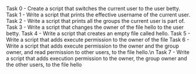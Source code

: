 Task 0 - Create a script that switches the current user to the user betty.
Task 1 - Write a script that prints the effective username of the current user.
Task 2 - Write a script that prints all the groups the current user is part of.
Task 3 - Write a script that changes the owner of the file hello to the user betty.
Task 4 - Write a script that creates an empty file called hello.
Task 5 - Write a script that adds execute permission to the owner of the file
Task 6 - Write a script that adds execute permission to the owner and the group owner, and read permission to other users, to the file hello.\n
Task 7 - Write a script that adds execution permission to the owner, the group owner and the other users, to the file hello 

